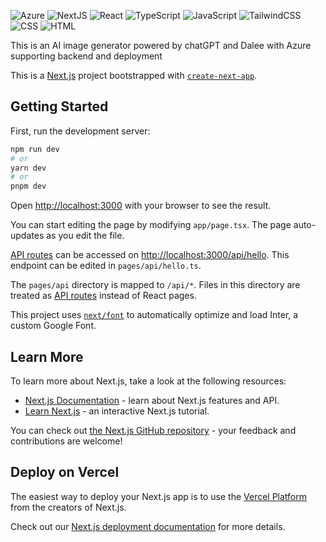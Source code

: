 ![Azure](https://img.shields.io/badge/Azure-0078D4?style=flat&logo=microsoftazure&logoColor=white)
![NextJS](https://img.shields.io/badge/nextJS-white?style=flat&logo=next.js&logoColor=black)
![React](https://img.shields.io/badge/React-28242c?style=flat&logo=react&logoColor=61DAFB)
![TypeScript](https://img.shields.io/badge/TypeScript-1572B6?style=flat&logo=typescript&logoColor=white)
![JavaScript](https://img.shields.io/badge/JavaScript-222222?style=flat&logo=javascript&logoColor=F7DF1E)
![TailwindCSS](https://img.shields.io/badge/Tailwind-06B6D4?style=flat&logo=tailwindcss&logoColor=white)
![CSS](https://img.shields.io/badge/CSS-1572B6?style=flat&logo=css3&logoColor=white)
![HTML](https://img.shields.io/badge/HTML-E34F26?style=flat&logo=html5&logoColor=white)


This is an AI image generator powered by chatGPT and Dalee with Azure supporting backend and  deployment

This is a [Next.js](https://nextjs.org/) project bootstrapped with [`create-next-app`](https://github.com/vercel/next.js/tree/canary/packages/create-next-app).

## Getting Started

First, run the development server:

```bash
npm run dev
# or
yarn dev
# or
pnpm dev
```

Open [http://localhost:3000](http://localhost:3000) with your browser to see the result.

You can start editing the page by modifying `app/page.tsx`. The page auto-updates as you edit the file.

[API routes](https://nextjs.org/docs/api-routes/introduction) can be accessed on [http://localhost:3000/api/hello](http://localhost:3000/api/hello). This endpoint can be edited in `pages/api/hello.ts`.

The `pages/api` directory is mapped to `/api/*`. Files in this directory are treated as [API routes](https://nextjs.org/docs/api-routes/introduction) instead of React pages.

This project uses [`next/font`](https://nextjs.org/docs/basic-features/font-optimization) to automatically optimize and load Inter, a custom Google Font.

## Learn More

To learn more about Next.js, take a look at the following resources:

- [Next.js Documentation](https://nextjs.org/docs) - learn about Next.js features and API.
- [Learn Next.js](https://nextjs.org/learn) - an interactive Next.js tutorial.

You can check out [the Next.js GitHub repository](https://github.com/vercel/next.js/) - your feedback and contributions are welcome!

## Deploy on Vercel

The easiest way to deploy your Next.js app is to use the [Vercel Platform](https://vercel.com/new?utm_medium=default-template&filter=next.js&utm_source=create-next-app&utm_campaign=create-next-app-readme) from the creators of Next.js.

Check out our [Next.js deployment documentation](https://nextjs.org/docs/deployment) for more details.
